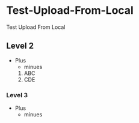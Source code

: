 # Test-Upload-From-Local
Test Upload From Local
## Level 2
+ Plus
  - minues
  1. ABC
  2. CDE
### Level 3
+ Plus
  - minues
